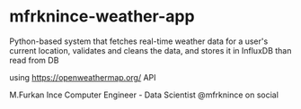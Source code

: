 # mfrknince-weather-app
Python-based system that fetches real-time weather data for a user's current location, validates and cleans the data, and stores it in InfluxDB than read from DB

using https://openweathermap.org/ API


M.Furkan Ince
Computer Engineer - Data Scientist
@mfrknince on social
